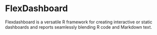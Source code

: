 # FlexDashboard
Flexdashboard is a versatile R framework for creating interactive or static dashboards  and reports seamlessly blending R code and Markdown text. 
